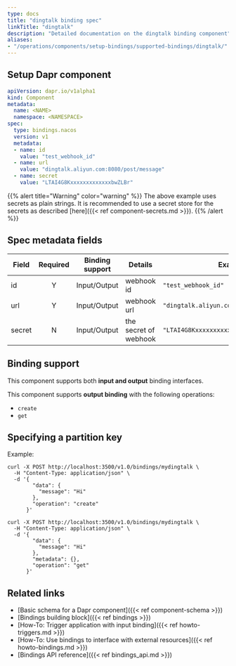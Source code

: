 ```yaml
---
type: docs
title: "dingtalk binding spec"
linkTitle: "dingtalk"
description: "Detailed documentation on the dingtalk binding component"
aliases:
- "/operations/components/setup-bindings/supported-bindings/dingtalk/"
---
```


## Setup Dapr component

```yaml
apiVersion: dapr.io/v1alpha1
kind: Component
metadata:
  name: <NAME>
  namespace: <NAMESPACE>
spec:
  type: bindings.nacos
  version: v1
  metadata:
  - name: id
    value: "test_webhook_id"
  - name: url
    value: "dingtalk.aliyun.com:8080/post/message"
  - name: secret
    value: "LTAI4G8KxxxxxxxxxxxxxbwZLBr"
```
{{% alert title="Warning" color="warning" %}}
The above example uses secrets as plain strings. It is recommended to use a secret store for the secrets as described [here]({{< ref component-secrets.md >}}).
{{% /alert %}}
## Spec metadata fields
| Field              | Required | Binding support | Details | Example |
|--------------------|:--------:|--------|--------|---------|
| id                | Y        | Input/Output |webhook id | `"test_webhook_id"`
| url                | Y        | Input/Output |webhook url | `"dingtalk.aliyun.com:8080/post/message"`
| secret                | N        | Input/Output |the secret of webhook | `"LTAI4G8KxxxxxxxxxxxxxbwZLBr"`

## Binding support

This component supports both **input and output** binding interfaces.

This component supports **output binding** with the following operations:
- `create`
- `get`

## Specifying a partition key

Example:

```shell
curl -X POST http://localhost:3500/v1.0/bindings/mydingtalk \
  -H "Content-Type: application/json" \
  -d '{
        "data": {
          "message": "Hi"
        },
        "operation": "create"
      }'
```

```shell
curl -X POST http://localhost:3500/v1.0/bindings/mydingtalk \
  -H "Content-Type: application/json" \
  -d '{
        "data": {
          "message": "Hi"
        },
        "metadata": {},
        "operation": "get"
      }'
```
## Related links

- [Basic schema for a Dapr component]({{< ref component-schema >}})
- [Bindings building block]({{< ref bindings >}})
- [How-To: Trigger application with input binding]({{< ref howto-triggers.md >}})
- [How-To: Use bindings to interface with external resources]({{< ref howto-bindings.md >}})
- [Bindings API reference]({{< ref bindings_api.md >}})
